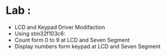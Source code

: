 # Lab : 
- LCD and Keypad Driver Modifaction 
- Using stm32f103c6:
- Count form 0 to 9 at LCD and Seven Segment
- Display numbers form keypad at LCD and Seven Segment

